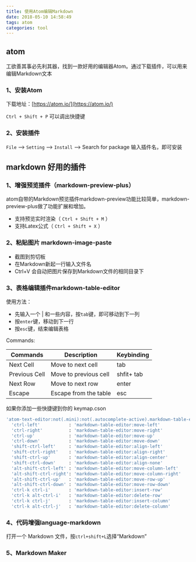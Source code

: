 ```yaml
---
title: 使用Atom编辑Markdown
date: 2018-05-10 14:58:49
tags: atom
categories: tool
---
```

## atom
工欲善其事必先利其器，找到一款好用的编辑器Atom。通过下载插件，可以用来编辑Markdown文本
### 1、安装Atom
下载地址：[https://atom.io/](https://atom.io/)


`Ctrl + Shift + P` 可以调出快捷键
### 2、安装插件
`File` -->  `Setting` --> `Install` --> Search for package
输入插件名，即可安装

## markdown 好用的插件
### 1、增强预览插件（markdown-preview-plus）
atom自带的Markdown预览插件markdown-preview功能比较简单，markdown-preview-plus做了功能扩展和增加。
* 支持预览实时渲染（ `Ctrl + Shift + M` ）
* 支持Latex公式（ `Ctrl + Shift + X` ）

### 2、粘贴图片 markdown-image-paste
* 截图到剪切板
* 在Markdown新起一行输入文件名
* Ctrl+V 会自动把图片保存到Markdown文件的相同目录下

### 3、表格编辑插件markdown-table-editor
使用方法：
* 先输入一个 | 和一些内容，按`tab`键，即可移动到下一列
* 按`enter`键，移动到下一行
* 按`esc`键，结束编辑表格

Commands:

| Commands      | Description           | Keybinding |
| ------------- | --------------------- | ---------- |
| Next Cell     | Move to next cell     | tab        |
| Previous Cell | Move to previous cell | shfit+ tab |
| Next Row      | Move to next row      | enter      |
| Escape        | Escape from the table | esc        |


如果你添加一些快捷键到你的 keymap.cson
``` bash
'atom-text-editor:not(.mini):not(.autocomplete-active).markdown-table-editor-active':
  'ctrl-left'           : 'markdown-table-editor:move-left'
  'ctrl-right'          : 'markdown-table-editor:move-right'
  'ctrl-up'             : 'markdown-table-editor:move-up'
  'ctrl-down'           : 'markdown-table-editor:move-down'
  'shift-ctrl-left'     : 'markdown-table-editor:align-left'
  'shift-ctrl-right'    : 'markdown-table-editor:align-right'
  'shift-ctrl-up'       : 'markdown-table-editor:align-center'
  'shift-ctrl-down'     : 'markdown-table-editor:align-none'
  'alt-shift-ctrl-left' : 'markdown-table-editor:move-column-left'
  'alt-shift-ctrl-right': 'markdown-table-editor:move-column-right'
  'alt-shift-ctrl-up'   : 'markdown-table-editor:move-row-up'
  'alt-shift-ctrl-down' : 'markdown-table-editor:move-row-down'
  'ctrl-k ctrl-i'       : 'markdown-table-editor:insert-row'
  'ctrl-k alt-ctrl-i'   : 'markdown-table-editor:delete-row'
  'ctrl-k ctrl-j'       : 'markdown-table-editor:insert-column'
  'ctrl-k alt-ctrl-j'   : 'markdown-table-editor:delete-column'
```

### 4、代码增强language-markdown
打开一个 Markdown 文件，按`ctrl+shift+L`选择“Markdown”

### 5、Markdown Maker

